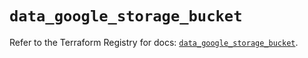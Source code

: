 # `data_google_storage_bucket`

Refer to the Terraform Registry for docs: [`data_google_storage_bucket`](https://registry.terraform.io/providers/hashicorp/google/6.34.0/docs/data-sources/storage_bucket).

